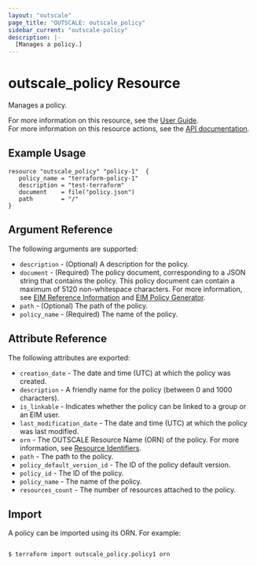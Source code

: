 ```yaml
---
layout: "outscale"
page_title: "OUTSCALE: outscale_policy"
sidebar_current: "outscale-policy"
description: |-
  [Manages a policy.]
---
```


# outscale_policy Resource

Manages a policy.

For more information on this resource, see the [User Guide](https://docs.outscale.com/en/userguide/About-Policies.html).  
For more information on this resource actions, see the [API documentation](https://docs.outscale.com/api.html#3ds-outscale-api-policy).

## Example Usage

 ```hcl
resource "outscale_policy" "policy-1"  {
    policy_name = "terraform-policy-1"
    description = "test-terraform"
    document    = file("policy.json")
    path        = "/"
}
```

## Argument Reference

The following arguments are supported:

* `description` - (Optional) A description for the policy.
* `document` - (Required) The policy document, corresponding to a JSON string that contains the policy. This policy document can contain a maximum of 5120 non-whitespace characters. For more information, see [EIM Reference Information](https://docs.outscale.com/en/userguide/EIM-Reference-Information.html) and [EIM Policy Generator](https://docs.outscale.com/en/userguide/EIM-Policy-Generator.html).
* `path` - (Optional) The path of the policy.
* `policy_name` - (Required) The name of the policy.

## Attribute Reference

The following attributes are exported:

* `creation_date` - The date and time (UTC) at which the policy was created.
* `description` - A friendly name for the policy (between 0 and 1000 characters).
* `is_linkable` - Indicates whether the policy can be linked to a group or an EIM user.
* `last_modification_date` - The date and time (UTC) at which the policy was last modified.
* `orn` - The OUTSCALE Resource Name (ORN) of the policy. For more information, see [Resource Identifiers](https://docs.outscale.com/en/userguide/Resource-Identifiers.html).
* `path` - The path to the policy.
* `policy_default_version_id` - The ID of the policy default version.
* `policy_id` - The ID of the policy.
* `policy_name` - The name of the policy.
* `resources_count` - The number of resources attached to the policy.

## Import

A policy can be imported using its ORN. For example:

```console

$ terraform import outscale_policy.policy1 orn

```
